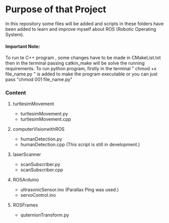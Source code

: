 # Purpose of that Project
In this repository some files will be added and scripts in these folders have been added to learn and improve myself about ROS (Robotic Operating System).

#### Important Note:
To run te C++ program , some changes have to be made in CMakeList.txt then in the terminal passing catkin_make will be solve the running requirements.
To run python program, firstly in the terminal " chmod +x file_name.py " is added to make the program executable or you can just pass "chmod 001 file_name.py"

### Content
1. turtlesimMovement
    - turtlesimMovement.py
    - turtlesimMovement.cpp
    
2. computerVisionwithROS
    - humanDetection.py
    - humanDetection.cpp (This script is still in development.)

3. laserScanner
    - scanSubscriber.py
    - scanSubscriber.cpp

4. ROSArduino
    - ultrasonicSensor.ino (Parallax Ping was used.)
    - servoControl.ino

5. ROSFrames
    - quternionTransform.py


